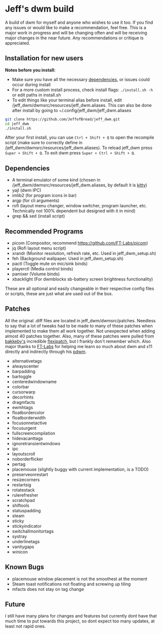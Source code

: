 # Jeff's dwm build

A build of dwm for myself and anyone who wishes to use it too. If you find any issues or would like to make a recommendation, feel free. This is a major work in progress and will be changing often and will be receiving major changes in the near future. Any recommendations or critique is appreciated.

## Installation for new users

**Notes before you install:**
 - Make sure you have all the necessary [dependencies](#dependencies), or issues could occur during install
 - For a more custom install process, check install flags: `./install.sh -h` or edit paths in install.sh
 - To edit things like your terminal alias before install, edit /jeff_dwm/dwmsrc/resources/jeff_dwm.aliases. This can also be done after install by going to ~/.config/jeff_dwm/jeff_dwm.aliases

```bash
git clone https://github.com/JeffofBread/jeff_dwm.git
cd jeff_dwm
./install.sh
```
After your first install, you can use `Ctrl + Shift + Q` to open the recompile script (make sure to correctly define in /jeff_dwm/dwmsrc/resources/jeff_dwm.aliases). To reload jeff_dwm press `Super + Shift + Q`. To exit dwm press `Super + Ctrl + Shift + Q`.

## Dependencies

- A terminal emulator of some kind (chosen in /jeff_dwm/dwmsrc/resources/jeff_dwm.aliases, by default it is [kitty](https://sw.kovidgoyal.net/kitty/))
- yajl (dwm IPC)
- imlib2 (for program icons in bar)
- argp (for cli arguments)
- rofi (layout menu changer, window switcher, program launcher, etc. Technically not 100% dependent but designed with it in mind)
- grep && sed (install script)

## Recommended Programs

- picom (Compositor, recommend https://github.com/FT-Labs/picom)
- jq (Rofi layout menu script)
- xrandr (Monitor resolution, refresh rate, etc. Used in jeff_dwm_setup.sh)
- feh (Background wallpaper. Used in jeff_dwm_setup.sh)
- pactl (Toggle mute on mic/sink binds)
- playerctl (Media control binds)
- pamixer (Volume binds)
- xbacklight (For dwmblocks sb-battery screen brightness functionality)

These are all optional and easily changeable in their respective config files or scripts, these are just what are used out of the box.

## Patches

All the original .diff files are located in jeff_dwm/dwmsrc/patches. Needless to say that a lot of tweaks had to be made to many of these patches when implemented to make them all work together. Not unexpected when adding almost 40 patches together. Also, many of these patches were pulled from [bakkeby's](https://github.com/bakkeby) incredible [flexipatch](https://github.com/bakkeby/dwm-flexipatch), but I frankly don't remember which. Also major thanks to [FT-Labs](https://github.com/FT-Labs) for helping me learn so much about dwm and x11 directly and indirectly through his [pdwm](https://github.com/FT-Labs/pdwm).

- alternativetags
- alwayscenter
- barpadding
- bartoggle
- centeredwindowname
- colorbar
- cursorwarp
- decorhints
- dragmfacts
- ewmhtags
- floatbordercolor
- floatborderwidth
- focusonnetactive
- focusurgent
- fullscreencompilation
- hidevacanttags
- ignoretransientwindows
- ipc
- layoutscroll
- noborderflicker
- pertag
- placemouse (slightly buggy with current implementation, is a TODO)
- preserveonrestart
- resizecorners
- restartsig
- rotatestack
- rulerefresher
- scratchpad
- shiftools
- statuspadding
- steam
- sticky
- stickyindicator
- switchallmonitortags
- systray
- underlinetags
- vanitygaps
- winicon

## Known Bugs

- placemouse window placement is not the smoothest at the moment
- Steam toast notifications not floating and screwing up tiling
- mfacts does not stay on tag change

## Future

I still have many plans for changes and features but currently dont have that much time to put towards this project, so dont expect too many updates, at least not rapid ones. 